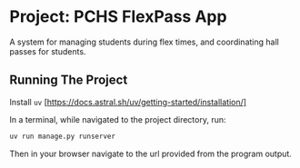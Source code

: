 # Project: PCHS FlexPass App

A system for managing students during flex times, and coordinating hall passes for students.

## Running The Project
Install `uv` [https://docs.astral.sh/uv/getting-started/installation/]

In a terminal, while navigated to the project directory, run:
```sh
uv run manage.py runserver
```

Then in your browser navigate to the url provided from the program output.